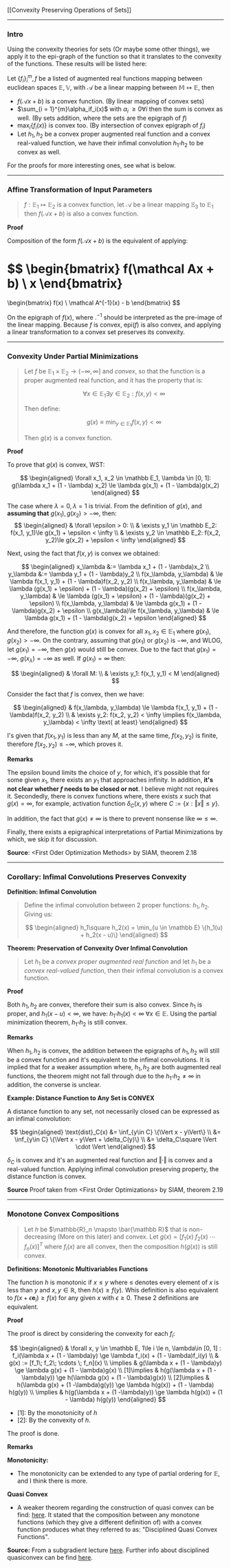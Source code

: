 [[Convexity Preserving Operations of Sets]]

---
### **Intro**

Using the convexity theories for sets (Or maybe some other things), we apply it to the epi-graph of the function so that it translates to the convexity of the functions. These results will be listed here: 

Let $\{f_i\}_{i}^m, f$ be a listed of augmented real functions mapping between euclidean spaces $\mathbb E, \mathbb V$, with $\mathcal A$ be a linear mapping between $\mathbb M\mapsto \mathbb E$, then

* $f(\mathcal Ax + b)$ is a convex function. (By linear mapping of convex sets)
* $\sum_{i = 1}^{m}\alpha_if_i(x)$ with $\alpha_i \; \ge 0 \forall i$ then the sum is convex as well. (By sets addition, where the sets are the epigraph of $f$)
* $\max_i\{f_i(x)\}$ is convex too. (By intersection of convex epigraph of $f_i$)
* Let $h_1, h_2$ be a convex proper augmented real function and a convex real-valued function, we have their infimal convolution $h_1\square h_2$ to be convex as well. 

For the proofs for more interesting ones, see what is below. 

---
### **Affine Transformation of Input Parameters**

> $f:\mathbb E_1 \mapsto \mathbb E_2$ is a convex function, let $\mathcal A$ be a linear mapping $\mathbb E_3$ to $\mathbb E_1$ then $f(\mathcal Ax + b)$ is also a convex function. 

**Proof**

Composition of the form $f(\mathcal A x + b)$ is the equivalent of applying: 

$$
\begin{bmatrix}
    f(\mathcal Ax + b)
    \\
    x
\end{bmatrix}
= 
\begin{bmatrix}
    f(x)
    \\
    \mathcal A^{-1}(x) - b
\end{bmatrix}
$$

On the epigraph of $f(x)$, where $.^{-1}$ should be interpreted as the pre-image of the linear mapping. Because $f$ is convex, $\text{epi}(f)$ is also convex, and applying a linear transformation to a convex set preserves its convexity. 



---
### **Convexity Under Partial Minimizations**

> Let $f$ be $\mathbb E_1 \times \mathbb E_2 \rightarrow (-\infty, \infty]$ and *convex*, so that the function is a proper augmented real function, and it has the property that is: 
> 
> $$
> \forall x \in \mathbb E_1 \exists y \in \mathbb E_2: f(x, y) < \infty
> $$
> 
> Then define: 
> 
> $$
> g(x) \equiv \min_{y\in \mathbb E_1} f(x, y) < \infty
> $$
> 
> Then $g(x)$ is a convex function. 

**Proof**

To prove that $g(x)$  is convex, WST: 

$$
\begin{aligned}
    \forall x_1, x_2 \in \mathbb E_1, \lambda \in [0, 1]: 
    g(\lambda x_1 + (1 - \lambda) x_2) \le 
        \lambda g(x_1) + (1 - \lambda)g(x_2)
\end{aligned}
$$

The case where $\lambda = 0, \lambda = 1$ is trivial. From the definition of $g(x)$, and **assuming that** $g(x_1), g(x_2) > -\infty$, then: 
$$
\begin{aligned}
    & \forall \epsilon > 0: 
    \\
    & \exists y_1 \in \mathbb E_2: f(x_1, y_1)\le g(x_1) + \epsilon < \infty
    \\
    & \exists y_2 \in \mathbb E_2: f(x_2, y_2)\le g(x_2) + \epsilon < \infty
\end{aligned}
$$

Next, using the fact that $f(x, y)$ is convex we obtained: 

$$
\begin{aligned}
    x_\lambda &:= \lambda x_1 + (1 - \lambda)x_2
    \\
    y_\lambda &:= \lambda y_1 + (1 - \lambda)y_2
    \\
    f(x_\lambda, y_\lambda) & \le \lambda f(x_1, y_1) + (1 - \lambda)f(x_2, y_2)
    \\
    f(x_\lambda, y_\lambda) & \le \lambda (g(x_1) + \epsilon) + (1 - \lambda)(g(x_2) + \epsilon)
    \\
    f(x_\lambda, y_\lambda) & \le \lambda (g(x_1) + \epsilon) + (1 - \lambda)(g(x_2) + \epsilon)
    \\
    f(x_\lambda, y_\lambda) & \le \lambda g(x_1) + (1 - \lambda)g(x_2) + \epsilon
    \\
    g(x_\lambda)\le f(x_\lambda, y_\lambda) & \le \lambda g(x_1) + (1 - \lambda)g(x_2) + \epsilon
\end{aligned}
$$

And therefore, the function $g(x)$ is convex for all $x_1, x_2 \in \mathbb E_1$ where $g(x_1), g(x_2) > -\infty$. On the contrary, assuming that $g(x_1)$ or $g(x_2)$ is $-\infty$, and WLOG, let $g(x_1) = -\infty$, then $g(x)$ would still be convex. Due to the fact that $g(x_1) = -\infty$, $g(x_\lambda) = -\infty$ as well. If $g(x_1) =\infty$ then: 

$$
\begin{aligned}
    & \forall M: 
    \\
    & \exists y_1: f(x_1, y_1) < M
\end{aligned}
$$

Consider the fact that $f$ is convex, then we have: 

$$
\begin{aligned}
    & f(x_\lambda, y_\lambda) \le \lambda f(x_1, y_1) + (1 - \lambda)f(x_2, y_2)
    \\
    & \exists y_2: f(x_2, y_2) < \infty
    \implies f(x_\lambda, y_\lambda) < \infty \text{ at least}
\end{aligned}
$$

I's given that $f(x_1, y_1)$ is less than any $M$, at the same time, $f(x_2, y_2)$ is finite, therefore $f(x_2, y_2) \le -\infty$, which proves it. 

**Remarks**

The epsilon bound limits the choice of $y$, for which, it's possible that for some given $x_1$, there exists an $y_1$ that approaches infinity. In addition, **it's not clear whether $f$ needs to be closed or not**. I believe might not requires it. Secondedly, there is convex functions where, there exists $x$ such that $g(x) = \infty$, for example, activation function $\delta_C(x, y)$ where $C:=\{x: \Vert x\Vert\le y\}$. 

In addition, the fact that $g(x)\neq \infty$ is there to prevent nonsense like $\infty \le \infty$. 

Finally, there exists a epigraphical interpretations of Partial Minimizations by which, we skip it for discussion. 

**Source**: \<First Oder Optimization Methods\> by SIAM, theorem 2.18



---
### **Corollary: Infimal Convolutions Preserves Convexity**

**Definition: Infimal Convolution**

> Define the infimal convolution between 2 proper functions: $h_1, h_2$. Giving us: 
> 
> $$
> \begin{aligned}
>    h_1\square h_2(x) = \min_{u \in \mathbb E} 
>    \{h_1(u) + h_2(x - u)\}
> \end{aligned}
> $$


**Theorem: Preservation of Convexity Over Infimal Convolution**

> Let $h_1$ be a *convex proper augmented real function* and let $h_1$ be a *convex real-valued function*, then their infimal convolution is a convex function. 

**Proof**

Both $h_1, h_2$ are convex, therefore their sum is also convex. Since $h_1$ is proper, and $h_1(x - u)<\infty$, we have: $h_1\square h_1(x) < \infty\;\forall x \in \mathbb E$. Using the partial minimization theorem, $h_1\square h_2$ is still convex. 


**Remarks**

When $h_1, h_2$ is convex, the addition between the epigraphs of $h_1, h_2$ will still be a convex function and it's equivalent to the infimal convolutions. It is implied that for a weaker assumption where, $h_1, h_2$  are both augmented real functions, the theorem might not fall through due to the $h_1\square h_2\neq \infty$ in addition, the converse is unclear. 

**Example: Distance Function to Any Set is CONVEX**

A distance function to any set, not necessarily closed can be expressed as an infimal convolution: 

$$
\begin{aligned}
    \text{dist}_C(x) &= \inf_{y\in C} \{\Vert x - y\Vert\}
    \\
    &= \inf_{y\in C} \{\Vert x - y\Vert + \delta_C(y)\}
    \\
    &= \delta_C\square \Vert \cdot \Vert
\end{aligned}
$$

$\delta_C$ is convex and it's an augmented real function and $\Vert \cdot \Vert$ is convex and a real-valued function. Applying infimal convolution preserving property, the distance function is convex. 


**Source**
Proof taken from \<First Order Optimizations\> by SIAM, theorem 2.19


---
### **Monotone Convex Compositions**

> Let $h$ be $\mathbb{R}_n \mapsto \bar{\mathbb R}$ that is non-decreasing (More on this later) and convex. Let $g(x) = [f_1(x)\; f_2(x)\; \cdots \; f_n(x)]^T$ where $f_i(x)$ are all convex, then the composition $h(g(x))$ is still convex. 

**Definitions: Monotonic Multivariables Functions** 

The function $h$ is monotonic if $x \le y$ where $\le$ denotes every element of $x$ is less than $y$ and $x, y\in \mathbb R$, then $h(x) \ge f(y)$. Whis definition is also equivalent to $f(x + \epsilon \mathbf e_i) \ge f(x)$ for any given $x$ with $\epsilon \ge 0$. These 2 definitions are equivalent. 

**Proof**

The proof is direct by considering the convexity for each $f_i$: 

$$
\begin{aligned}
    & \forall x, y \in \mathbb E, 1\le i \le n, \lambda\in [0, 1] : f_i(\lambda x + (1 - \lambda)y) \ge \lambda f_i(x) + (1 - \lambda)f_i(y)
    \\
    & g(x) := [f_1\; f_2\; \cdots \; f_n](x)
    \\
    \implies &
    g(\lambda x + (1 - \lambda)y) \ge \lambda g(x) + (1 - \lambda)g(x)
    \\
    [1]\implies & 
    h(g(\lambda x + (1 -\lambda)y)) \ge h(\lambda g(x) + (1 - \lambda)g(x))
    \\
    [2]\implies &
    h(\lambda g(x) + (1 -\lambda)g(y)) \ge \lambda h(g(x)) + (1 - \lambda) h(g(y))
    \\
    \implies & 
    h(g(\lambda x + (1 -\lambda)y)) \ge \lambda h(g(x)) + (1 - \lambda) h(g(y))
\end{aligned}
$$

* [1]: By the monotonicity of $h$
* [2]: By the convexity of $h$. 

The proof is done. 

**Remarks**

**Monotonicity:** 
  * The monotonicity can be extended to any type of partial ordering for $\mathbb E$, and I think there is more. 

**Quasi Convex**
  * A weaker theorem regarding the construction of quasi convex can be find: [here](https://web.stanford.edu/~boyd/papers/pdf/dqcp.pdf). It stated that the composition between any monotone functions (which they give a different definition of) with a convex function produces what they referred to as: "Disciplined Quasi Convex Functions". 



**Source:**
From a subgradient lecture [here](http://www.seas.ucla.edu/~vandenbe/236C/lectures/subgradients.pdf). Further info about disciplined quasiconvex can be find [here](https://web.stanford.edu/~boyd/papers/pdf/dqcp.pdf). 


